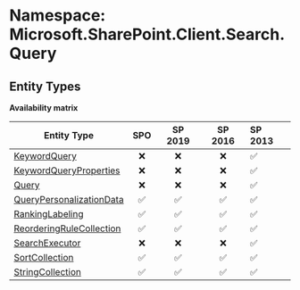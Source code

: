 # Namespace: Microsoft.SharePoint.Client.Search.Query

## Entity Types

**Availability matrix**

Entity Type | SPO | SP 2019 | SP 2016 | SP 2013
----------|:---:|:-------:|:-------:|:-------
[KeywordQuery](./EntityTypes/KeywordQuery.md) | ❌ | ❌ | ❌ | ✅
[KeywordQueryProperties](./EntityTypes/KeywordQueryProperties.md) | ❌ | ❌ | ❌ | ✅
[Query](./EntityTypes/Query.md) | ❌ | ❌ | ❌ | ✅
[QueryPersonalizationData](./EntityTypes/QueryPersonalizationData.md) | ✅ | ✅ | ✅ | ✅
[RankingLabeling](./EntityTypes/RankingLabeling.md) | ✅ | ✅ | ✅ | ✅
[ReorderingRuleCollection](./EntityTypes/ReorderingRuleCollection.md) | ✅ | ✅ | ✅ | ✅
[SearchExecutor](./EntityTypes/SearchExecutor.md) | ❌ | ❌ | ❌ | ✅
[SortCollection](./EntityTypes/SortCollection.md) | ✅ | ✅ | ✅ | ✅
[StringCollection](./EntityTypes/StringCollection.md) | ✅ | ✅ | ✅ | ✅
